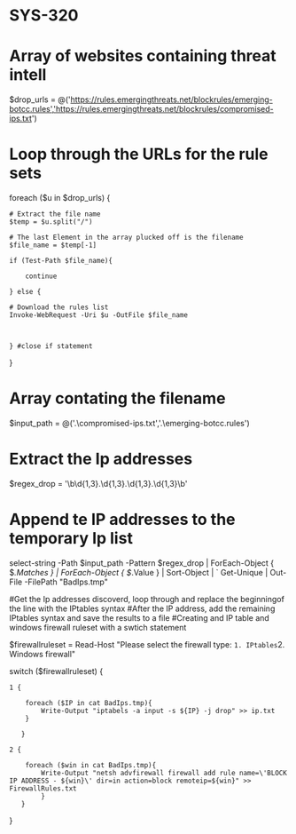 # SYS-320
# Array of websites containing threat intell
$drop_urls = @('https://rules.emergingthreats.net/blockrules/emerging-botcc.rules','https://rules.emergingthreats.net/blockrules/compromised-ips.txt')


# Loop through the URLs for the rule sets
foreach ($u in $drop_urls) {
    
    # Extract the file name 
    $temp = $u.split("/")
    
    # The last Element in the array plucked off is the filename 
    $file_name = $temp[-1]

    if (Test-Path $file_name){
        
        continue

    } else {

    # Download the rules list 
    Invoke-WebRequest -Uri $u -OutFile $file_name



    } #close if statement
}


# Array contating the filename 
$input_path = @('.\compromised-ips.txt','.\emerging-botcc.rules')

# Extract the Ip addresses
$regex_drop = '\b\d{1,3}\.\d{1,3}\.\d{1,3}\.\d{1,3}\b'

# Append te IP addresses to the temporary Ip list
select-string -Path $input_path -Pattern $regex_drop | ForEach-Object { $_.Matches } | ForEach-Object { $_.Value } | Sort-Object | `
Get-Unique | Out-File -FilePath "BadIps.tmp"



#Get the Ip addresses discoverd, loop through and replace the beginningof the line with the IPtables syntax 
#After the IP address, add the remaining IPtables syntax and save the results to a file
#Creating and IP table and windows firewall ruleset with a swtich statement

$firewallruleset = Read-Host "Please select the firewall type: `1. IPtables`2. Windows firewall"

switch ($firewallruleset) {

    
    1 {

        foreach ($IP in cat BadIps.tmp){
            Write-Output "iptabels -a input -s ${IP} -j drop" >> ip.txt
        }
            
       }

    2 {

        foreach ($win in cat BadIps.tmp){
            Write-Output "netsh advfirewall firewall add rule name=\'BLOCK IP ADDRESS - ${win}\' dir=in action=block remoteip=${win}" >> FirewallRules.txt
            }
       }

}
